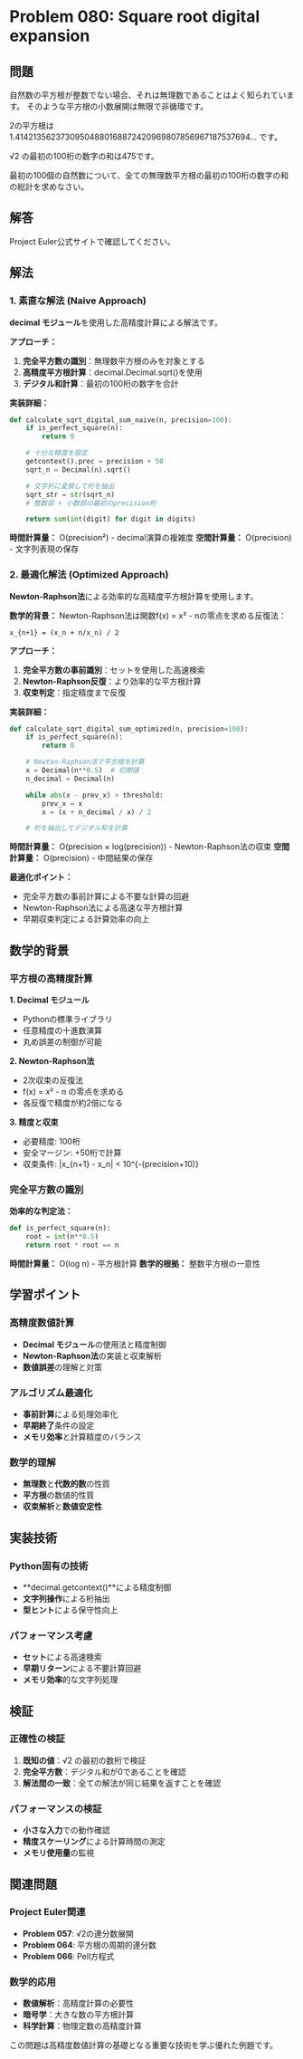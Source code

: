 # Problem 080: Square root digital expansion

## 問題

自然数の平方根が整数でない場合、それは無理数であることはよく知られています。
そのような平方根の小数展開は無限で非循環です。

2の平方根は 1.41421356237309504880168872420969807856967187537694... です。

√2 の最初の100桁の数字の和は475です。

最初の100個の自然数について、全ての無理数平方根の最初の100桁の数字の和の総計を求めなさい。

## 解答

Project Euler公式サイトで確認してください。

## 解法

### 1. 素直な解法 (Naive Approach)

**decimal モジュール**を使用した高精度計算による解法です。

**アプローチ：**
1. **完全平方数の識別**：無理数平方根のみを対象とする
2. **高精度平方根計算**：decimal.Decimal.sqrt()を使用
3. **デジタル和計算**：最初の100桁の数字を合計

**実装詳細：**
```python
def calculate_sqrt_digital_sum_naive(n, precision=100):
    if is_perfect_square(n):
        return 0

    # 十分な精度を設定
    getcontext().prec = precision + 50
    sqrt_n = Decimal(n).sqrt()

    # 文字列に変換して桁を抽出
    sqrt_str = str(sqrt_n)
    # 整数部 + 小数部の最初のprecision桁

    return sum(int(digit) for digit in digits)
```

**時間計算量：** O(precision²) - decimal演算の複雑度
**空間計算量：** O(precision) - 文字列表現の保存

### 2. 最適化解法 (Optimized Approach)

**Newton-Raphson法**による効率的な高精度平方根計算を使用します。

**数学的背景：**
Newton-Raphson法は関数f(x) = x² - nの零点を求める反復法：
```
x_{n+1} = (x_n + n/x_n) / 2
```

**アプローチ：**
1. **完全平方数の事前識別**：セットを使用した高速検索
2. **Newton-Raphson反復**：より効率的な平方根計算
3. **収束判定**：指定精度まで反復

**実装詳細：**
```python
def calculate_sqrt_digital_sum_optimized(n, precision=100):
    if is_perfect_square(n):
        return 0

    # Newton-Raphson法で平方根を計算
    x = Decimal(n**0.5)  # 初期値
    n_decimal = Decimal(n)

    while abs(x - prev_x) > threshold:
        prev_x = x
        x = (x + n_decimal / x) / 2

    # 桁を抽出してデジタル和を計算
```

**時間計算量：** O(precision × log(precision)) - Newton-Raphson法の収束
**空間計算量：** O(precision) - 中間結果の保存

**最適化ポイント：**
- 完全平方数の事前計算による不要な計算の回避
- Newton-Raphson法による高速な平方根計算
- 早期収束判定による計算効率の向上

## 数学的背景

### 平方根の高精度計算

**1. Decimal モジュール**
- Pythonの標準ライブラリ
- 任意精度の十進数演算
- 丸め誤差の制御が可能

**2. Newton-Raphson法**
- 2次収束の反復法
- f(x) = x² - n の零点を求める
- 各反復で精度が約2倍になる

**3. 精度と収束**
- 必要精度: 100桁
- 安全マージン: +50桁で計算
- 収束条件: |x_{n+1} - x_n| < 10^{-(precision+10)}

### 完全平方数の識別

**効率的な判定法：**
```python
def is_perfect_square(n):
    root = int(n**0.5)
    return root * root == n
```

**時間計算量：** O(log n) - 平方根計算
**数学的根拠：** 整数平方根の一意性

## 学習ポイント

### 高精度数値計算
- **Decimal モジュール**の使用法と精度制御
- **Newton-Raphson法**の実装と収束解析
- **数値誤差**の理解と対策

### アルゴリズム最適化
- **事前計算**による処理効率化
- **早期終了**条件の設定
- **メモリ効率**と計算精度のバランス

### 数学的理解
- **無理数**と**代数的数**の性質
- **平方根**の数値的性質
- **収束解析**と**数値安定性**

## 実装技術

### Python固有の技術
- **decimal.getcontext()**による精度制御
- **文字列操作**による桁抽出
- **型ヒント**による保守性向上

### パフォーマンス考慮
- **セット**による高速検索
- **早期リターン**による不要計算回避
- **メモリ効率**的な文字列処理

## 検証

### 正確性の検証
1. **既知の値**：√2 の最初の数桁で検証
2. **完全平方数**：デジタル和が0であることを確認
3. **解法間の一致**：全ての解法が同じ結果を返すことを確認

### パフォーマンスの検証
- **小さな入力**での動作確認
- **精度スケーリング**による計算時間の測定
- **メモリ使用量**の監視

## 関連問題

### Project Euler関連
- **Problem 057**: √2の連分数展開
- **Problem 064**: 平方根の周期的連分数
- **Problem 066**: Pell方程式

### 数学的応用
- **数値解析**：高精度計算の必要性
- **暗号学**：大きな数の平方根計算
- **科学計算**：物理定数の高精度計算

この問題は高精度数値計算の基礎となる重要な技術を学ぶ優れた例題です。
